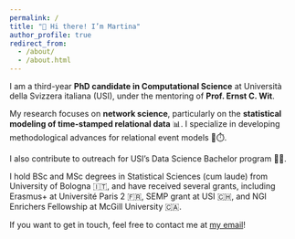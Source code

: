 ```yaml
---
permalink: /
title: "🤝 Hi there! I’m Martina"
author_profile: true
redirect_from: 
  - /about/
  - /about.html
---
```


I am a third-year **PhD candidate in Computational Science** at Università della Svizzera italiana (USI), under the mentoring of **Prof. Ernst C. Wit**.

My research focuses on **network science**, particularly on the **statistical modeling of time-stamped relational data** 📊. 
I specialize in developing methodological advances for relational event models 👥⏱️.

I also contribute to outreach for USI’s Data Science Bachelor program 👩‍💻.

I hold BSc and MSc degrees in Statistical Sciences (cum laude) from University of Bologna 🇮🇹, and have received several grants, including Erasmus+ at Université Paris 2 🇫🇷, SEMP grant at USI 🇨🇭, and NGI Enrichers Fellowship at McGill University 🇨🇦.

If you want to get in touch, feel free to contact me at [my email](mailto:martinaboschi@usi.ch)!
